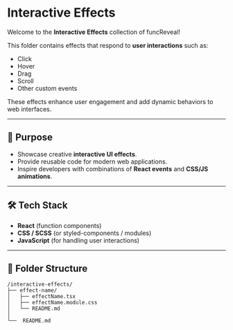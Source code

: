 # Interactive Effects

Welcome to the **Interactive Effects** collection of funcReveal!

This folder contains effects that respond to **user interactions** such as:
- Click
- Hover
- Drag
- Scroll
- Other custom events

These effects enhance user engagement and add dynamic behaviors to web interfaces.

---

## 📝 Purpose

- Showcase creative **interactive UI effects**.
- Provide reusable code for modern web applications.
- Inspire developers with combinations of **React events** and **CSS/JS animations**.

---

## 🛠 Tech Stack

- **React** (function components)
- **CSS / SCSS** (or styled-components / modules)
- **JavaScript** (for handling user interactions)

---

## 📂 Folder Structure

```plaintext
/interactive-effects/
├── effect-name/
│   ├── effectName.tsx
│   ├── effectName.module.css
│   └── README.md
│   
└──  README.md
